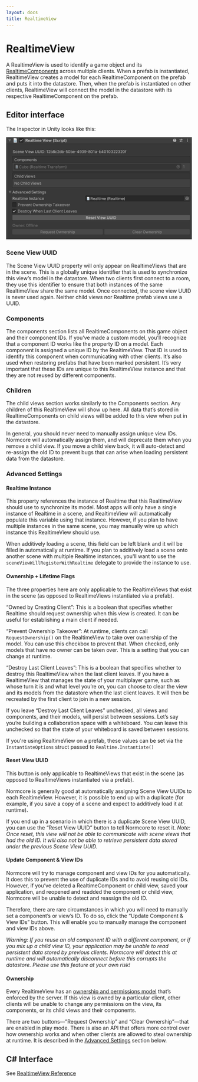 ```yaml
---
layout: docs
title: RealtimeView
---
```

# RealtimeView

A RealtimeView is used to identify a game object and its [RealtimeComponents](./realtimecomponent) across multiple clients. When a prefab is instantiated, RealtimeView creates a model for each RealtimeComponent on the prefab and puts it into the datastore. Then, when the prefab is instantiated on other clients, RealtimeView will connect the model in the datastore with its respective RealtimeComponent on the prefab.

## Editor interface

The Inspector in Unity looks like this:

![](./assets/realtimeview.png "The RealtimeView inspector in Unity, with the Advanced Settings expanded.")

### Scene View UUID
The Scene View UUID property will only appear on RealtimeViews that are in the scene. This is a globally unique identifier that is used to synchronize this view’s model in the datastore. When two clients first connect to a room, they use this identifier to ensure that both instances of the same RealtimeView share the same model. Once connected, the scene view UUID is never used again. Neither child views nor Realtime prefab views use a UUID.

### Components
The components section lists all RealtimeComponents on this game object and their component IDs. If you’ve made a custom model, you’ll recognize that a component ID works like the property ID on a model. Each component is assigned a unique ID by the RealtimeView. That ID is used to identify this component when communicating with other clients. It’s also used when restoring prefabs that have been marked persistent. It’s very important that these IDs are unique to this RealtimeView instance and that they are not reused by different components.

### Children
The child views section works similarly to the Components section. Any children of this RealtimeView will show up here. All data that’s stored in RealtimeComponents on child views will be added to this view when put in the datastore.

In general, you should never need to manually assign unique view IDs. Normcore will automatically assign them, and will deprecate them when you remove a child view. If you move a child view back, it will auto-detect and re-assign the old ID to prevent bugs that can arise when loading persistent data from the datastore.

### Advanced Settings
#### Realtime Instance

This property references the instance of Realtime that this RealtimeView should use to synchronize its model. Most apps will only have a single instance of Realtime in a scene, and RealtimeView will automatically populate this variable using that instance. However, if you plan to have multiple instances in the same scene, you may manually wire up which instance this RealtimeView should use.

When additively loading a scene, this field can be left blank and it will be filled in automatically at runtime. If you plan to additively load a scene onto another scene with multiple Realtime instances, you'll want to use the `sceneViewWillRegisterWithRealtime` delegate to provide the instance to use.

#### Ownership + Lifetime Flags
The three properties here are only applicable to the RealtimeViews that exist in the scene (as opposed to RealtimeViews instantiated via a prefab).

“Owned by Creating Client”: This is a boolean that specifies whether Realtime should request ownership when this view is created. It can be useful for establishing a main client if needed.

“Prevent Ownership Takeover”: At runtime, clients can call `RequestOwnership()` on the RealtimeView to take over ownership of the model. You can use this checkbox to prevent that. When checked, only models that have no owner can be taken over. This is a setting that you can change at runtime.

“Destroy Last Client Leaves”: This is a boolean that specifies whether to destroy this RealtimeView when the last client leaves. If you have a RealtimeView that manages the state of your multiplayer game, such as whose turn it is and what level you’re on, you can choose to clear the view and its models from the datastore when the last client leaves. It will then be recreated by the first client to join in a new session.

If you leave “Destroy Last Client Leaves” unchecked, all views and components, and their models, will persist between sessions. Let’s say you’re building a collaboration space with a whiteboard. You can leave this unchecked so that the state of your whiteboard is saved between sessions.

If you're using RealtimeView on a prefab, these values can be set via the `InstantiateOptions` struct passed to `Realtime.Instantiate()`

#### Reset View UUID
This button is only applicable to RealtimeViews that exist in the scene (as opposed to RealtimeViews instantiated via a prefab). 

Normcore is generally good at automatically assigning Scene View UUIDs to each RealtimeView. However, it is possible to end up with a duplicate (for example, if you save a copy of a scene and expect to additively load it at runtime).

If you end up in a scenario in which there is a duplicate Scene View UUID, you can use the “Reset View UUID” button to tell Normcore to reset it. *Note: Once reset, this view will not be able to communicate with scene views that had the old ID. It will also not be able to retrieve persistent data stored under the previous Scene View UUID.*

#### Update Component & View IDs
Normcore will try to manage component and view IDs for you automatically. It does this to prevent the use of duplicate IDs and to avoid reusing old IDs. However, if you’ve deleted a RealtimeComponent or child view, saved your application, and reopened and readded the component or child view, Normcore will be unable to detect and reassign the old ID.

Therefore, there are rare circumstances in which you will need to manually set a component’s or view’s ID. To do so, click the “Update Component & View IDs” button. This will enable you to manually manage the component and view IDs above.

*Warning: If you reuse an old component ID with a different component, or if you mix up a child view ID, your application may be unable to read persistent data stored by previous clients. Normcore will detect this at runtime and will automatically disconnect before this corrupts the datastore. Please use this feature at your own risk!*

#### Ownership
Every RealtimeView has an [ownership and permissions model](../room/ownership-and-lifetime-flags) that’s enforced by the server. If this view is owned by a particular client, other clients will be unable to change any permissions on the view, its components, or its child views and their components.

There are two buttons—”Request Ownership” and “Clear Ownership”—that are enabled in play mode. There is also an API that offers more control over how ownership works and when other clients are allowed to steal ownership at runtime. It is described in the [Advanced Settings](../realtime/realtimeview.html#advanced-settings) section below.

## C# Interface
See [RealtimeView Reference](../reference/realtimeview)
